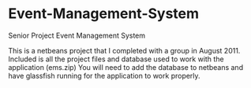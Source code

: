 Event-Management-System
=======================

Senior Project Event Management System

This is a netbeans project that I completed with a group in August 2011.
Included is all the project files and database used to work with the application (ems.zip)
You will need to add the database to netbeans and have glassfish running for the application to work properly.
